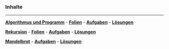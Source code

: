 


### Inhalte

___________________________________________________________________

__[Algorithmus und Programm](https://nbviewer.jupyter.org/github/ktheu/infoKurs/blob/gh-pages/200_algorithmus/algorithmus.ipynb)__ -
__[Folien](./200_algorithmus/Folien/Algorithmus.pdf)__ -
__[Aufgaben](./200_algorithmus/Musteraufgaben.pdf)__ -
__[Lösungen](./200_algorithmus/Musteraufgaben_Loesung.pdf)__


__[Rekursion](https://nbviewer.jupyter.org/github/ktheu/infoKurs/blob/gh-pages/210_rekursion/rekursion.ipynb)__ -
__[Folien](./210_rekursion/Folien/Rekursion.pdf)__ -
__[Aufgaben](./210_rekursion/Musteraufgaben.pdf)__ -
__[Lösungen](./210_rekursion/Musteraufgaben_Loesung.pdf)__


__[Mandelbrot](https://nbviewer.jupyter.org/github/ktheu/infoKurs/blob/gh-pages/215_mandelbrot/mandelbrot.ipynb)__ -
__[Aufgaben](./210_rekursion/Musteraufgaben.pdf)__ -
__[Lösungen](./210_rekursion/Musteraufgaben_Loesung.pdf)__
